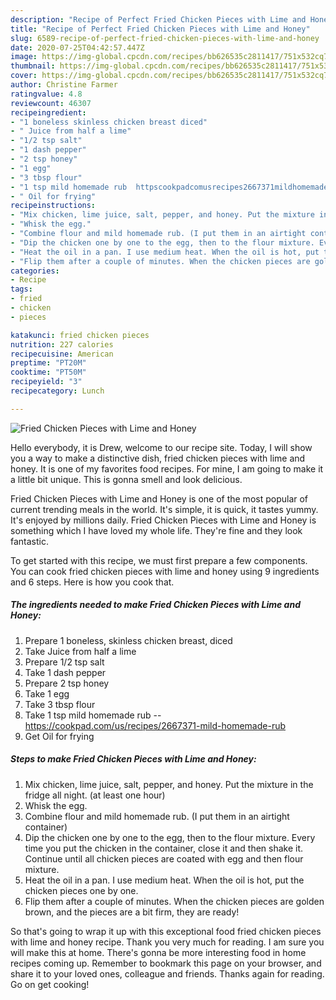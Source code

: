 ```yaml
---
description: "Recipe of Perfect Fried Chicken Pieces with Lime and Honey"
title: "Recipe of Perfect Fried Chicken Pieces with Lime and Honey"
slug: 6589-recipe-of-perfect-fried-chicken-pieces-with-lime-and-honey
date: 2020-07-25T04:42:57.447Z
image: https://img-global.cpcdn.com/recipes/bb626535c2811417/751x532cq70/fried-chicken-pieces-with-lime-and-honey-recipe-main-photo.jpg
thumbnail: https://img-global.cpcdn.com/recipes/bb626535c2811417/751x532cq70/fried-chicken-pieces-with-lime-and-honey-recipe-main-photo.jpg
cover: https://img-global.cpcdn.com/recipes/bb626535c2811417/751x532cq70/fried-chicken-pieces-with-lime-and-honey-recipe-main-photo.jpg
author: Christine Farmer
ratingvalue: 4.8
reviewcount: 46307
recipeingredient:
- "1 boneless skinless chicken breast diced"
- " Juice from half a lime"
- "1/2 tsp salt"
- "1 dash pepper"
- "2 tsp honey"
- "1 egg"
- "3 tbsp flour"
- "1 tsp mild homemade rub  httpscookpadcomusrecipes2667371mildhomemaderub"
- " Oil for frying"
recipeinstructions:
- "Mix chicken, lime juice, salt, pepper, and honey. Put the mixture in the fridge all night. (at least one hour)"
- "Whisk the egg."
- "Combine flour and mild homemade rub. (I put them in an airtight container)"
- "Dip the chicken one by one to the egg, then to the flour mixture. Every time you put the chicken in the container, close it and then shake it. Continue until all chicken pieces are coated with egg and then flour mixture."
- "Heat the oil in a pan. I use medium heat. When the oil is hot, put the chicken pieces one by one."
- "Flip them after a couple of minutes. When the chicken pieces are golden brown, and the pieces are a bit firm, they are ready!"
categories:
- Recipe
tags:
- fried
- chicken
- pieces

katakunci: fried chicken pieces 
nutrition: 227 calories
recipecuisine: American
preptime: "PT20M"
cooktime: "PT50M"
recipeyield: "3"
recipecategory: Lunch

---
```



![Fried Chicken Pieces with Lime and Honey](https://img-global.cpcdn.com/recipes/bb626535c2811417/751x532cq70/fried-chicken-pieces-with-lime-and-honey-recipe-main-photo.jpg)

Hello everybody, it is Drew, welcome to our recipe site. Today, I will show you a way to make a distinctive dish, fried chicken pieces with lime and honey. It is one of my favorites food recipes. For mine, I am going to make it a little bit unique. This is gonna smell and look delicious.

Fried Chicken Pieces with Lime and Honey is one of the most popular of current trending meals in the world. It's simple, it is quick, it tastes yummy. It's enjoyed by millions daily. Fried Chicken Pieces with Lime and Honey is something which I have loved my whole life. They're fine and they look fantastic.




To get started with this recipe, we must first prepare a few components. You can cook fried chicken pieces with lime and honey using 9 ingredients and 6 steps. Here is how you cook that.

<!--inarticleads1-->

##### The ingredients needed to make Fried Chicken Pieces with Lime and Honey:

1. Prepare 1 boneless, skinless chicken breast, diced
1. Take  Juice from half a lime
1. Prepare 1/2 tsp salt
1. Take 1 dash pepper
1. Prepare 2 tsp honey
1. Take 1 egg
1. Take 3 tbsp flour
1. Take 1 tsp mild homemade rub -- https://cookpad.com/us/recipes/2667371-mild-homemade-rub
1. Get  Oil for frying




<!--inarticleads2-->

##### Steps to make Fried Chicken Pieces with Lime and Honey:

1. Mix chicken, lime juice, salt, pepper, and honey. Put the mixture in the fridge all night. (at least one hour)
1. Whisk the egg.
1. Combine flour and mild homemade rub. (I put them in an airtight container)
1. Dip the chicken one by one to the egg, then to the flour mixture. Every time you put the chicken in the container, close it and then shake it. Continue until all chicken pieces are coated with egg and then flour mixture.
1. Heat the oil in a pan. I use medium heat. When the oil is hot, put the chicken pieces one by one.
1. Flip them after a couple of minutes. When the chicken pieces are golden brown, and the pieces are a bit firm, they are ready!




So that's going to wrap it up with this exceptional food fried chicken pieces with lime and honey recipe. Thank you very much for reading. I am sure you will make this at home. There's gonna be more interesting food in home recipes coming up. Remember to bookmark this page on your browser, and share it to your loved ones, colleague and friends. Thanks again for reading. Go on get cooking!
